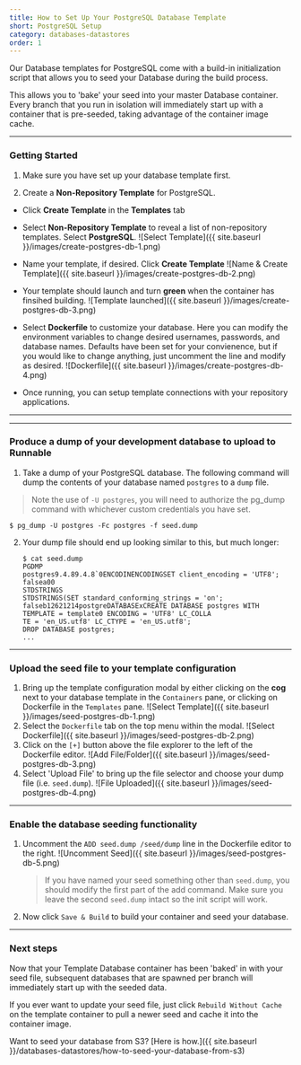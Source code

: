 ```yaml
---
title: How to Set Up Your PostgreSQL Database Template
short: PostgreSQL Setup
category: databases-datastores
order: 1
---
```


Our Database templates for PostgreSQL come with a build-in initialization script that allows you
to seed your Database during the build process.

This allows you to 'bake' your seed into your master Database
container. Every branch that you run in isolation will immediately start up with a container that is pre-seeded, taking advantage of the container image cache.

---

### Getting Started
1. Make sure you have set up your database template first.

2. Create a **Non-Repository Template** for PostgreSQL.
  * Click **Create Template** in the **Templates** tab
  * Select **Non-Repository Template** to reveal a list of non-repository templates. Select **PostgreSQL**.
    ![Select Template]({{ site.baseurl }}/images/create-postgres-db-1.png)

  * Name your template, if desired. Click **Create Template**
    ![Name & Create Template]({{ site.baseurl }}/images/create-postgres-db-2.png)

  * Your template should launch and turn **green** when the container has finsihed building.
    ![Template launched]({{ site.baseurl }}/images/create-postgres-db-3.png)

  * Select __Dockerfile__ to customize your database. Here you can modify the environment variables to change desired usernames, passwords, and database names. Defaults have been set for your convienence,
  but if you would like to change anything, just uncomment the line and modify as desired.
    ![Dockerfile]({{ site.baseurl }}/images/create-postgres-db-4.png)

  * Once running, you can setup template connections with your repository applications.

---

---

### Produce a dump of your development database to upload to Runnable
1. Take a dump of your PostgreSQL database. The following command will dump the contents of your database named `postgres` to a `dump` file.
  > Note the use of `-U postgres`, you will need to authorize the pg_dump command with whichever custom credentials you have set.

  ```
  $ pg_dump -U postgres -Fc postgres -f seed.dump
  ```

2. Your dump file should end up looking similar to this, but much longer:
    ```
    $ cat seed.dump
    PGDMP
    postgres9.4.89.4.8`0ENCODINENCODINGSET client_encoding = 'UTF8';
    falsea00
    STDSTRINGS
    STDSTRINGS(SET standard_conforming_strings = 'on';
    falseb12621214postgreDATABASExCREATE DATABASE postgres WITH TEMPLATE = template0 ENCODING = 'UTF8' LC_COLLA
    TE = 'en_US.utf8' LC_CTYPE = 'en_US.utf8';
    DROP DATABASE postgres;
    ...
    ```

---

### Upload the seed file to your template configuration
1. Bring up the template configuration modal by either clicking on the **cog** next to your database template in the `Containers` pane, or clicking on Dockerfile in the `Templates` pane.
  ![Select Template]({{ site.baseurl }}/images/seed-postgres-db-1.png)
2. Select the `Dockerfile` tab on the top menu within the modal.
  ![Select Dockerfile]({{ site.baseurl }}/images/seed-postgres-db-2.png)
3. Click on the `[+]` button above the file explorer to the left of the Dockerfile editor.
  ![Add File/Folder]({{ site.baseurl }}/images/seed-postgres-db-3.png)
4. Select 'Upload File' to bring up the file selector and choose your dump file (i.e. `seed.dump`).
  ![File Uploaded]({{ site.baseurl }}/images/seed-postgres-db-4.png)

---

### Enable the database seeding functionality
1. Uncomment the `ADD seed.dump /seed/dump` line in the Dockerfile editor to the right.
  ![Uncomment Seed]({{ site.baseurl }}/images/seed-postgres-db-5.png)
    > If you have named your seed something other than `seed.dump`, you should modify the first part of the add command.
    Make sure you leave the second `seed.dump` intact so the init script will work.
2. Now click `Save & Build` to build your container and seed your database.

---

### Next steps
Now that your Template Database container has been 'baked' in with your seed file, subsequent databases that are spawned per branch will immediately start up with the seeded data.

 If you ever want to update your seed file, just click `Rebuild Without Cache` on the template container to pull a newer seed and cache it into the container image.

Want to seed your database from S3? [Here is how.]({{ site.baseurl }}/databases-datastores/how-to-seed-your-database-from-s3)
